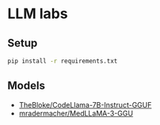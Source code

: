 # LLM labs

## Setup

```sh
pip install -r requirements.txt
```

## Models
- [TheBloke/CodeLlama-7B-Instruct-GGUF](https://huggingface.co/TheBloke/CodeLlama-7B-Instruct-GGUF)
- [mradermacher/MedLLaMA-3-GGU](https://huggingface.co/mradermacher/MedLLaMA-3-GGUF)
